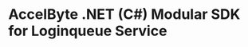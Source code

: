 [//]: # (This code is generated by tool. DO NOT EDIT.)

# AccelByte .NET (C#) Modular SDK for Loginqueue Service